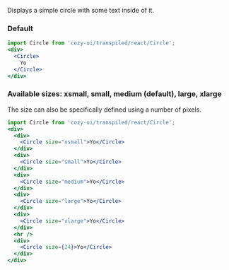 Displays a simple circle with some text inside of it.

### Default

```jsx
import Circle from 'cozy-ui/transpiled/react/Circle';
<div>
  <Circle>
    Yo
  </Circle>
</div>
```

### Available sizes: xsmall, small, medium (default), large, xlarge

The size can also be specifically defined using a number of pixels.

```jsx
import Circle from 'cozy-ui/transpiled/react/Circle';
<div>
  <div>
    <Circle size="xsmall">Yo</Circle>
  </div>
  <div>
    <Circle size="small">Yo</Circle>
  </div>
  <div>
    <Circle size="medium">Yo</Circle>
  </div>
  <div>
    <Circle size="large">Yo</Circle>
  </div>
  <div>
    <Circle size="xlarge">Yo</Circle>
  </div>
  <hr />
  <div>
    <Circle size={24}>Yo</Circle>
  </div>
</div>
```
